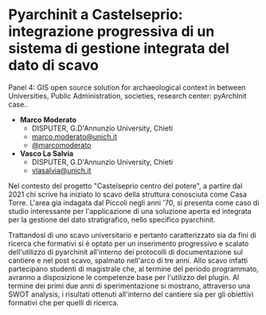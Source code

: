 # Pyarchinit a Castelseprio: integrazione progressiva di un sistema di gestione integrata del dato di scavo

Panel 4: GIS open source solution for archaeological context in between Universities, Public Administration, societies, research center: pyArchInit case..

- **Marco Moderato**
  - DISPUTER, G.D'Annunzio University, Chieti
  - [marco.moderato@unich.it](mailto:marco.moderato@unich.it)
  - [@marcomoderato](https://twitter.com/marcomoderato)
- **Vasco La Salvia**
  - DISPUTER, G.D'Annunzio University, Chieti
  - [vlasalvia@unich.it](mailto:vlasalvia@unich.it)

Nel contesto del progetto "Castelseprio centro del potere", a partire dal 2021 chi scrive ha iniziato lo scavo della struttura conosciuta come Casa Torre. L'area gia indagata dal Piccoli negli anni '70, si presenta come caso di studio interessante per l'applicazione di una soluzione aperta ed integrata per la gestione del dato stratigrafico, nello specifico pyarchinit.

Trattandosi di uno scavo universitario e pertanto caratterizzato sia da fini di ricerca che formativi si è optato per un inserimento progressivo e scalato dell'utilizzo di pyarchinit all'interno dei protocolli di documentazione  sul cantiere e nel post scavo, spalmato nell'arco di tre anni. Allo scavo infatti partecipano studenti di magistrale che, al termine del periodo programmato, avranno a disposizione le competenze base per l'utilizzo del plugin. Al termine dei primi due anni di sperimentazione si mostrano, attraverso una SWOT analysis, i risultati ottenuti all'interno del cantiere sia per gli obiettivi formativi che per quelli di ricerca.
